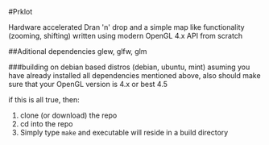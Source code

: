 #Prklot

Hardware accelerated Dran 'n' drop and a simple map like functionality (zooming, shifting) written using modern OpenGL 4.x API from scratch


##Aditional dependencies
glew, glfw, glm

###building on debian based distros (debian, ubuntu, mint)
asuming you have already installed all dependencies mentioned above, also should make sure that your OpenGL version is 4.x or best 4.5

if this is all true, then:

1) clone (or download) the repo
2) cd into the repo
3) Simply type `make` and executable will reside in a build directory